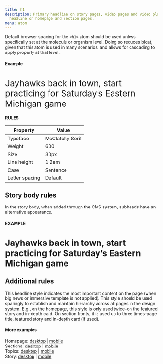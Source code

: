 ```yaml
---
title: h1
description: Primary headline on story pages, video pages and video playlists. Lead
  headline on homepage and section pages.
menu: atom
---
```

Default browser spacing for the `<h1>` atom should be used unless specifically set at the molecule or organism level. Doing so reduces bloat, given that this atom is used in many scenarios, and allows for cascading to apply properly at that level.

#### Example
<h1 class="serif" style="text-transform:none; font-weight:400;">Jayhawks back in town, start practicing for Saturday’s Eastern Michigan game</h1>

#### RULES

Property | Value
--- | ---
Typeface | McClatchy Serif
Weight | 600
Size | 30px
Line height | 1.2em
Case | Sentence
Letter spacing | Default

## Story body rules

In the story body, when added through the CMS system, subheads have an alternative appearance.

#### EXAMPLE

# Jayhawks back in town, start practicing for Saturday’s Eastern Michigan game

## Additional rules
This headline style indicates the most important content on the page (when big news or immersive template is not applied). This style should be used sparingly to establish and maintain hierarchy across all pages in the design system. E.g., on the homepage, this style is only used twice–on the featured story and in-depth card. On section fronts, it is used up to three times–page title, featured story and in-depth card (if used). 

#### More examples
Homepage: [desktop](https://mcclatchy.invisionapp.com/d/main#/console/13696057/285565041/preview) | [mobile](https://mcclatchy.invisionapp.com/d/main#/console/13696072/285563064/preview)  
Sections: [desktop](https://mcclatchy.invisionapp.com/d/main#/console/15180335/315619120/preview) | [mobile](https://mcclatchy.invisionapp.com/d/main#/console/15180358/315619455/preview)  
Topics: [desktop](https://mcclatchy.invisionapp.com/d/main#/console/15180335/315619159/preview) | [mobile](https://mcclatchy.invisionapp.com/d/main#/console/15180358/315619497/preview)  
Story: [desktop](https://mcclatchy.invisionapp.com/d/main#/console/14645347/306714404/preview) | [mobile](https://mcclatchy.invisionapp.com/d/main#/console/14656268/304778515/preview)
